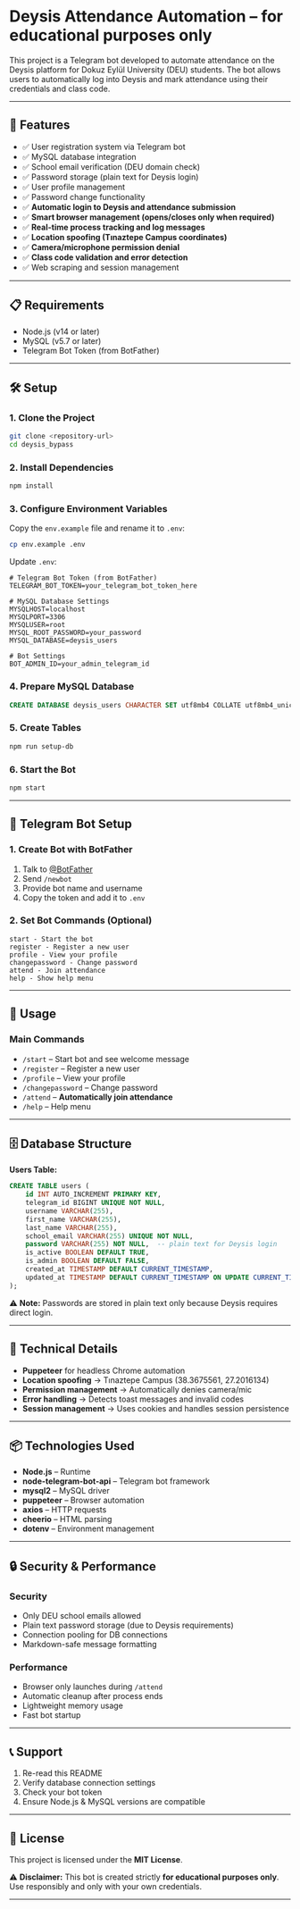 # Deysis Attendance Automation – **for educational purposes only**

This project is a Telegram bot developed to automate attendance on the Deysis platform for Dokuz Eylül University (DEU) students. The bot allows users to automatically log into Deysis and mark attendance using their credentials and class code.

---

## 🚀 Features

* ✅ User registration system via Telegram bot
* ✅ MySQL database integration
* ✅ School email verification (DEU domain check)
* ✅ Password storage (plain text for Deysis login)
* ✅ User profile management
* ✅ Password change functionality
* ✅ **Automatic login to Deysis and attendance submission**
* ✅ **Smart browser management (opens/closes only when required)**
* ✅ **Real-time process tracking and log messages**
* ✅ **Location spoofing (Tınaztepe Campus coordinates)**
* ✅ **Camera/microphone permission denial**
* ✅ **Class code validation and error detection**
* ✅ Web scraping and session management

---

## 📋 Requirements

* Node.js (v14 or later)
* MySQL (v5.7 or later)
* Telegram Bot Token (from BotFather)

---

## 🛠️ Setup

### 1. Clone the Project

```bash
git clone <repository-url>
cd deysis_bypass
```

### 2. Install Dependencies

```bash
npm install
```

### 3. Configure Environment Variables

Copy the `env.example` file and rename it to `.env`:

```bash
cp env.example .env
```

Update `.env`:

```env
# Telegram Bot Token (from BotFather)
TELEGRAM_BOT_TOKEN=your_telegram_bot_token_here

# MySQL Database Settings
MYSQLHOST=localhost
MYSQLPORT=3306
MYSQLUSER=root
MYSQL_ROOT_PASSWORD=your_password
MYSQL_DATABASE=deysis_users

# Bot Settings
BOT_ADMIN_ID=your_admin_telegram_id
```

### 4. Prepare MySQL Database

```sql
CREATE DATABASE deysis_users CHARACTER SET utf8mb4 COLLATE utf8mb4_unicode_ci;
```

### 5. Create Tables

```bash
npm run setup-db
```

### 6. Start the Bot

```bash
npm start
```

---

## 🤖 Telegram Bot Setup

### 1. Create Bot with BotFather

1. Talk to [@BotFather](https://t.me/botfather)
2. Send `/newbot`
3. Provide bot name and username
4. Copy the token and add it to `.env`

### 2. Set Bot Commands (Optional)

```
start - Start the bot
register - Register a new user
profile - View your profile
changepassword - Change password
attend - Join attendance
help - Show help menu
```

---

## 📱 Usage

### Main Commands

* `/start` – Start bot and see welcome message
* `/register` – Register a new user
* `/profile` – View your profile
* `/changepassword` – Change password
* `/attend` – **Automatically join attendance**
* `/help` – Help menu

---

## 🗄️ Database Structure

**Users Table:**

```sql
CREATE TABLE users (
    id INT AUTO_INCREMENT PRIMARY KEY,
    telegram_id BIGINT UNIQUE NOT NULL,
    username VARCHAR(255),
    first_name VARCHAR(255),
    last_name VARCHAR(255),
    school_email VARCHAR(255) UNIQUE NOT NULL,
    password VARCHAR(255) NOT NULL,  -- plain text for Deysis login
    is_active BOOLEAN DEFAULT TRUE,
    is_admin BOOLEAN DEFAULT FALSE,
    created_at TIMESTAMP DEFAULT CURRENT_TIMESTAMP,
    updated_at TIMESTAMP DEFAULT CURRENT_TIMESTAMP ON UPDATE CURRENT_TIMESTAMP
);
```

⚠️ **Note:** Passwords are stored in plain text only because Deysis requires direct login.

---

## 🔧 Technical Details

* **Puppeteer** for headless Chrome automation
* **Location spoofing** → Tınaztepe Campus (38.3675561, 27.2016134)
* **Permission management** → Automatically denies camera/mic
* **Error handling** → Detects toast messages and invalid codes
* **Session management** → Uses cookies and handles session persistence

---

## 📦 Technologies Used

* **Node.js** – Runtime
* **node-telegram-bot-api** – Telegram bot framework
* **mysql2** – MySQL driver
* **puppeteer** – Browser automation
* **axios** – HTTP requests
* **cheerio** – HTML parsing
* **dotenv** – Environment management

---

## 🔒 Security & Performance

### Security

* Only DEU school emails allowed
* Plain text password storage (due to Deysis requirements)
* Connection pooling for DB connections
* Markdown-safe message formatting

### Performance

* Browser only launches during `/attend`
* Automatic cleanup after process ends
* Lightweight memory usage
* Fast bot startup

---

## 📞 Support

1. Re-read this README
2. Verify database connection settings
3. Check your bot token
4. Ensure Node.js & MySQL versions are compatible

---

## 📄 License

This project is licensed under the **MIT License**.

⚠️ **Disclaimer:** This bot is created strictly **for educational purposes only**. Use responsibly and only with your own credentials.

---
